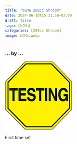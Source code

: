 ```yaml
---
title: "bCMa 200cc Shroom"
date: 2024-06-10T15:21:58+02:00
draft: false
tags: [bCMa]
categories: [200cc Shroom]
image: bCMa.webp
---
```

### ... by ...
![Nothing there](testing.jpg)

First time set